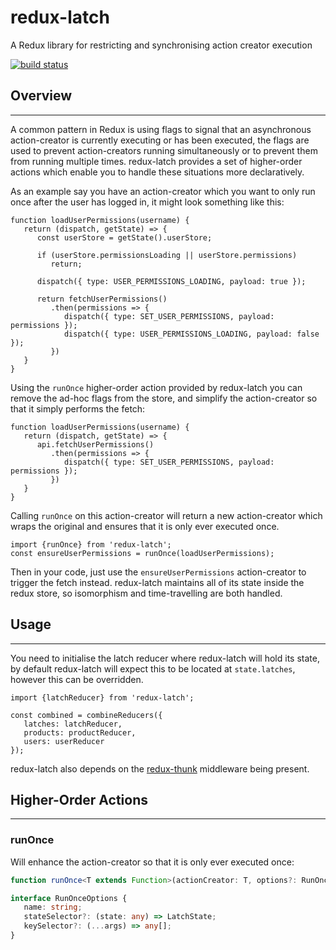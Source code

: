redux-latch
============================
A Redux library for restricting and synchronising action creator execution

[![build status](https://secure.travis-ci.org/frankwallis/redux-latch.png?branch=master)](http://travis-ci.org/frankwallis/redux-latch)

## Overview ##
--------------
A common pattern in Redux is using flags to signal that an asynchronous action-creator is currently executing or has been executed, the flags are used to prevent action-creators running simultaneously or to prevent them from running multiple times. redux-latch provides a set of higher-order actions which enable you to handle these situations more declaratively.

As an example say you have an action-creator which you want to only run once after the user has logged in, it might look something like this:

```
function loadUserPermissions(username) {
   return (dispatch, getState) => {
      const userStore = getState().userStore;
       
      if (userStore.permissionsLoading || userStore.permissions)
         return;
         
      dispatch({ type: USER_PERMISSIONS_LOADING, payload: true });
      
      return fetchUserPermissions()
         .then(permissions => {
            dispatch({ type: SET_USER_PERMISSIONS, payload: permissions });
            dispatch({ type: USER_PERMISSIONS_LOADING, payload: false });
         })
   }
}
```

Using the ```runOnce``` higher-order action provided by redux-latch you can remove the ad-hoc flags from the store, and simplify the action-creator so that it simply performs the fetch:

```
function loadUserPermissions(username) {
   return (dispatch, getState) => {      
      api.fetchUserPermissions()
         .then(permissions => {
            dispatch({ type: SET_USER_PERMISSIONS, payload: permissions });
         })
   }
}
```
Calling ```runOnce``` on this action-creator will return a new action-creator which wraps the original and ensures that it is only ever executed once.

```
import {runOnce} from 'redux-latch';
const ensureUserPermissions = runOnce(loadUserPermissions);    
```

Then in your code, just use the ```ensureUserPermissions``` action-creator to trigger the fetch instead. redux-latch maintains all of its state inside the redux store, so isomorphism and time-travelling are both handled. 

## Usage ##
-----------
You need to initialise the latch reducer where redux-latch will hold its state, by default redux-latch will expect this to be located at ```state.latches```, however this can be overridden.

```
import {latchReducer} from 'redux-latch';

const combined = combineReducers({
   latches: latchReducer,
   products: productReducer,
   users: userReducer
});
```

redux-latch also depends on the [redux-thunk](https://github.com/gaearon/redux-thunk) middleware being present.

## Higher-Order Actions ##
--------------------------
### __runOnce__ ###

Will enhance the action-creator so that it is only ever executed once:

```ts
function runOnce<T extends Function>(actionCreator: T, options?: RunOnceOptions): T;

interface RunOnceOptions {
   name: string;
   stateSelector?: (state: any) => LatchState;
   keySelector?: (...args) => any[];
}
```

